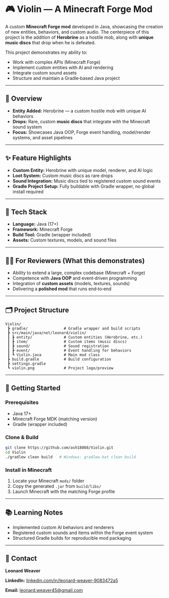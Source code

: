 # 🎮 Violin — A Minecraft Forge Mod

A custom **Minecraft Forge mod** developed in Java, showcasing the creation of new entities, behaviors, and custom audio. The centerpiece of this project is the addition of **Herobrine** as a hostile mob, along with **unique music discs** that drop when he is defeated.

This project demonstrates my ability to:

* Work with complex APIs (Minecraft Forge)
* Implement custom entities with AI and rendering
* Integrate custom sound assets
* Structure and maintain a Gradle‑based Java project

---

## 🔎 Overview

* **Entity Added:** Herobrine — a custom hostile mob with unique AI behaviors
* **Drops:** Rare, custom **music discs** that integrate with the Minecraft sound system
* **Focus:** Showcases Java OOP, Forge event handling, model/render systems, and asset pipelines

---

## ✨ Feature Highlights

* **Custom Entity:** Herobrine with unique model, renderer, and AI logic
* **Loot System:** Custom music discs as rare drops
* **Sound Integration:** Music discs tied to registered custom sound events
* **Gradle Project Setup:** Fully buildable with Gradle wrapper, no global install required

---

## 🧱 Tech Stack

* **Language:** Java (17+)
* **Framework:** Minecraft Forge
* **Build Tool:** Gradle (wrapper included)
* **Assets:** Custom textures, models, and sound files

---

## 🧑‍💼 For Reviewers (What this demonstrates)

* Ability to extend a large, complex codebase (Minecraft + Forge)
* Competence with **Java OOP** and event‑driven programming
* Integration of **custom assets** (models, textures, sounds)
* Delivering a **polished mod** that runs end‑to‑end

---

## 🗂️ Project Structure

```
Violin/
 ┣ gradle/                # Gradle wrapper and build scripts
 ┣ src/main/java/net/leonard/violin/
 ┃ ┣ entity/              # Custom entities (Herobrine, etc.)
 ┃ ┣ item/                # Custom items (music discs)
 ┃ ┣ sound/               # Sound registration
 ┃ ┣ event/               # Event handling for behaviors
 ┃ ┗ Violin.java          # Main mod class
 ┣ build.gradle           # Build configuration
 ┣ settings.gradle
 ┗ violin.png             # Project logo/preview
```

---

## 🚀 Getting Started

### Prerequisites

* Java 17+
* Minecraft Forge MDK (matching version)
* Gradle (wrapper included)

### Clone & Build

```bash
git clone https://github.com/ash18868/Violin.git
cd Violin
./gradlew clean build   # Windows: gradlew.bat clean build
```

### Install in Minecraft

1. Locate your Minecraft `mods/` folder
2. Copy the generated `.jar` from `build/libs/`
3. Launch Minecraft with the matching Forge profile

---

## 📚 Learning Notes

* Implemented custom AI behaviors and renderers
* Registered custom sounds and items within the Forge event system
* Structured Gradle builds for reproducible mod packaging

---

## 👋 Contact

**Leonard Weaver**

**LinkedIn:** [linkedin.com/in/leonard-weaver-9083472a5](https://www.linkedin.com/in/leonard-weaver-9083472a5)

**Email:** leonard.weaver45@gmail.com
